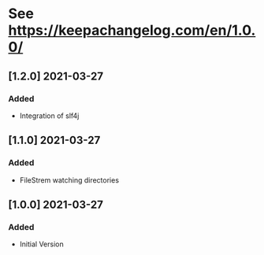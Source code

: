 # See https://keepachangelog.com/en/1.0.0/

## [1.2.0] 2021-03-27
### Added
- Integration of slf4j

## [1.1.0] 2021-03-27
### Added
- FileStrem watching directories

## [1.0.0] 2021-03-27
### Added
- Initial Version
